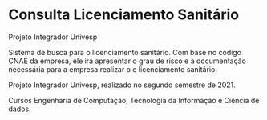 # Consulta Licenciamento Sanitário
Projeto Integrador Univesp

Sistema de busca para o licenciamento sanitário. 
Com base no código CNAE da empresa, ele irá apresentar o grau de risco e a documentação necessária para a empresa realizar o e licenciamento sanitário.

Projeto Integrador Univesp, realizado no segundo semestre de 2021.

Cursos Engenharia de Computação, Tecnologia da Informação e Ciência de dados.
